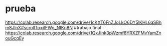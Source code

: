 # prueba 
https://colab.research.google.com/drive/1cKXT6FnZJoLkO6DY5lKHL6aSBhm8JlnX#scrollTo=ilFWg_NIKn8N
#trabajo final
https://colab.research.google.com/drive/1QxJink3pWzmf8YRXZFMvYamZnouGcqEy
